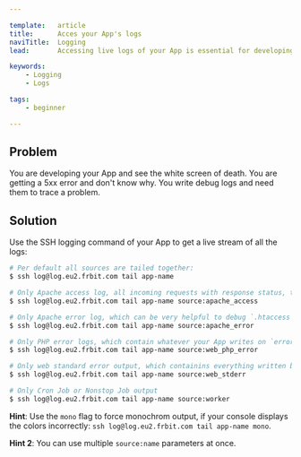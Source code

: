 ```yaml
---

template:   article
title:      Acces your App's logs
naviTitle:  Logging
lead:       Accessing live logs of your App is essential for developing. Here is how you can do it on fortrabbit.

keywords:
    - Logging
    - Logs

tags:
    - beginner

---
```


## Problem

You are developing your App and see the white screen of death. You are getting a 5xx error and don't know why. You write debug logs and need them to trace a problem.

## Solution

Use the SSH logging command of your App to get a live stream of all the logs:

```bash
# Per default all sources are tailed together:
$ ssh log@log.eu2.frbit.com tail app-name

# Only Apache access log, all incoming requests with response status, time-stamp, additional headers and the first line of the request:
$ ssh log@log.eu2.frbit.com tail app-name source:apache_access

# Only Apache error log, which can be very helpful to debug `.htaccess` files or the like:
$ ssh log@log.eu2.frbit.com tail app-name source:apache_error

# Only PHP error logs, which contain whatever your App writes on `error_log()`:
$ ssh log@log.eu2.frbit.com tail app-name source:web_php_error

# Only web standard error output, which containins everything written by your App to `STDERR`:
$ ssh log@log.eu2.frbit.com tail app-name source:web_stderr

# Only Cron Job or Nonstop Job output
$ ssh log@log.eu2.frbit.com tail app-name source:worker
```

**Hint**: Use the `mono` flag to force monochrom output, if your console displays the colors incorrectly: `ssh log@log.eu2.frbit.com tail app-name mono`.

**Hint 2**: You can use multiple `source:name` parameters at once.